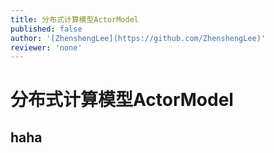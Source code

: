 ```yaml
---
title: 分布式计算模型ActorModel
published: false
author: '[ZhenshengLee](https://github.com/ZhenshengLee)'
reviewer: 'none'
---
```


# 分布式计算模型ActorModel

## haha
